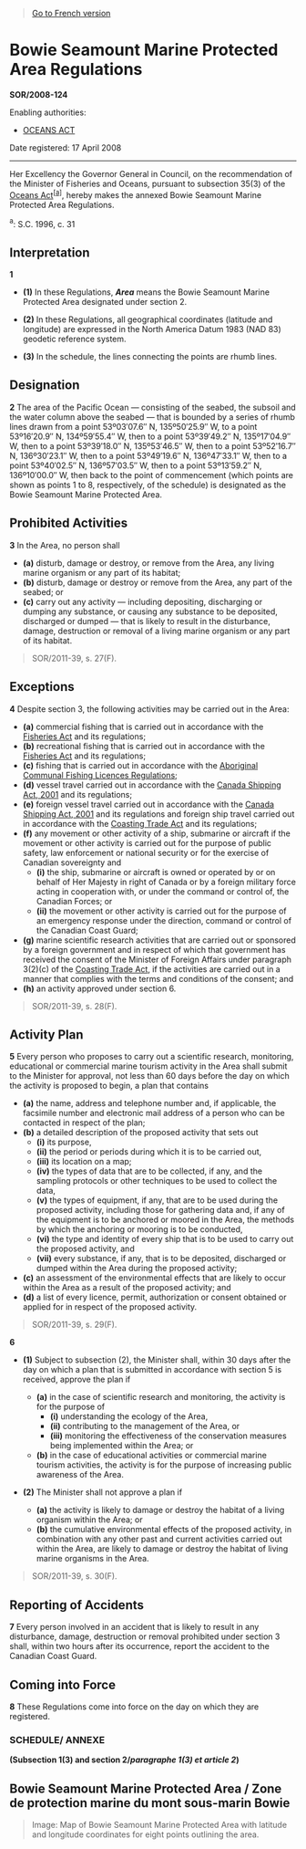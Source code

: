> [Go to French version](/fr/Règlements/Décrets,%20ordonnances%20et%20règlements%20statutaires/2008/124.md)

# Bowie Seamount Marine Protected Area Regulations

**SOR/2008-124**

Enabling authorities: 
- [OCEANS ACT](/en/Acts/Statutes%20of%20Canada/1996/c.%2031.md)

Date registered: 17 April 2008

----------

Her Excellency the Governor General in Council, on the recommendation of the Minister of Fisheries and Oceans, pursuant to subsection 35(3) of the [Oceans Act](/en/Acts/Statutes%20of%20Canada/1996/c.%2031.md)<sup><a href='#fn_3716_hq_3724'>[a]</a></sup>, hereby makes the annexed Bowie Seamount Marine Protected Area Regulations.

<a name='fn_3716_hq_3724'><sup>a</sup></a>: S.C. 1996, c. 31<br />




## Interpretation


**1** 

- **(1)** In these Regulations, ***Area*** means the Bowie Seamount Marine Protected Area designated under section 2.

- **(2)** In these Regulations, all geographical coordinates (latitude and longitude) are expressed in the North America Datum 1983 (NAD 83) geodetic reference system.

- **(3)** In the schedule, the lines connecting the points are rhumb lines.




## Designation


**2** The area of the Pacific Ocean — consisting of the seabed, the subsoil and the water column above the seabed — that is bounded by a series of rhumb lines drawn from a point 53º03′07.6″ N, 135º50′25.9″ W, to a point 53º16′20.9″ N, 134º59′55.4″ W, then to a point 53º39′49.2″ N, 135º17′04.9″ W, then to a point 53º39′18.0″ N, 135º53′46.5″ W, then to a point 53º52′16.7″ N, 136º30′23.1″ W, then to a point 53º49′19.6″ N, 136º47′33.1″ W, then to a point 53º40′02.5″ N, 136º57′03.5″ W, then to a point 53º13′59.2″ N, 136º10′00.0″ W, then back to the point of commencement (which points are shown as points 1 to 8, respectively, of the schedule) is designated as the Bowie Seamount Marine Protected Area.




## Prohibited Activities


**3** In the Area, no person shall
- **(a)** disturb, damage or destroy, or remove from the Area, any living marine organism or any part of its habitat;
- **(b)** disturb, damage or destroy or remove from the Area, any part of the seabed; or
- **(c)** carry out any activity — including depositing, discharging or dumping any substance, or causing any substance to be deposited, discharged or dumped — that is likely to result in the disturbance, damage, destruction or removal of a living marine organism or any part of its habitat.
> SOR/2011-39, s. 27(F).





## Exceptions


**4** Despite section 3, the following activities may be carried out in the Area:
- **(a)** commercial fishing that is carried out in accordance with the [Fisheries Act](/en/Acts/Revised%20Statutes%20of%20Canada/F/F-14.md) and its regulations;
- **(b)** recreational fishing that is carried out in accordance with the [Fisheries Act](/en/Acts/Revised%20Statutes%20of%20Canada/F/F-14.md) and its regulations;
- **(c)** fishing that is carried out in accordance with the [Aboriginal Communal Fishing Licences Regulations](/en/Regulations/Statutory%20Orders%20and%20Regulations/93/332.md);
- **(d)** vessel travel carried out in accordance with the [Canada Shipping Act, 2001](/en/Acts/Statutes%20of%20Canada/2001/c.%2026.md) and its regulations;
- **(e)** foreign vessel travel carried out in accordance with the [Canada Shipping Act, 2001](/en/Acts/Statutes%20of%20Canada/2001/c.%2026.md) and its regulations and foreign ship travel carried out in accordance with the [Coasting Trade Act](/en/Acts/Statutes%20of%20Canada/1992/c.%2031.md) and its regulations;
- **(f)** any movement or other activity of a ship, submarine or aircraft if the movement or other activity is carried out for the purpose of public safety, law enforcement or national security or for the exercise of Canadian sovereignty and
	- **(i)** the ship, submarine or aircraft is owned or operated by or on behalf of Her Majesty in right of Canada or by a foreign military force acting in cooperation with, or under the command or control of, the Canadian Forces; or
	- **(ii)** the movement or other activity is carried out for the purpose of an emergency response under the direction, command or control of the Canadian Coast Guard;
- **(g)** marine scientific research activities that are carried out or sponsored by a foreign government and in respect of which that government has received the consent of the Minister of Foreign Affairs under paragraph 3(2)(c) of the [Coasting Trade Act](/en/Acts/Statutes%20of%20Canada/1992/c.%2031.md), if the activities are carried out in a manner that complies with the terms and conditions of the consent; and
- **(h)** an activity approved under section 6.
> SOR/2011-39, s. 28(F).





## Activity Plan


**5** Every person who proposes to carry out a scientific research, monitoring, educational or commercial marine tourism activity in the Area shall submit to the Minister for approval, not less than 60 days before the day on which the activity is proposed to begin, a plan that contains
- **(a)** the name, address and telephone number and, if applicable, the facsimile number and electronic mail address of a person who can be contacted in respect of the plan;
- **(b)** a detailed description of the proposed activity that sets out
	- **(i)** its purpose,
	- **(ii)** the period or periods during which it is to be carried out,
	- **(iii)** its location on a map;
	- **(iv)** the types of data that are to be collected, if any, and the sampling protocols or other techniques to be used to collect the data,
	- **(v)** the types of equipment, if any, that are to be used during the proposed activity, including those for gathering data and, if any of the equipment is to be anchored or moored in the Area, the methods by which the anchoring or mooring is to be conducted,
	- **(vi)** the type and identity of every ship that is to be used to carry out the proposed activity, and
	- **(vii)** every substance, if any, that is to be deposited, discharged or dumped within the Area during the proposed activity;
- **(c)** an assessment of the environmental effects that are likely to occur within the Area as a result of the proposed activity; and
- **(d)** a list of every licence, permit, authorization or consent obtained or applied for in respect of the proposed activity.
> SOR/2011-39, s. 29(F).




**6** 

- **(1)** Subject to subsection (2), the Minister shall, within 30 days after the day on which a plan that is submitted in accordance with section 5 is received, approve the plan if
	- **(a)** in the case of scientific research and monitoring, the activity is for the purpose of
		- **(i)** understanding the ecology of the Area,
		- **(ii)** contributing to the management of the Area, or
		- **(iii)** monitoring the effectiveness of the conservation measures being implemented within the Area; or
	- **(b)** in the case of educational activities or commercial marine tourism activities, the activity is for the purpose of increasing public awareness of the Area.

- **(2)** The Minister shall not approve a plan if
	- **(a)** the activity is likely to damage or destroy the habitat of a living organism within the Area; or
	- **(b)** the cumulative environmental effects of the proposed activity, in combination with any other past and current activities carried out within the Area, are likely to damage or destroy the habitat of living marine organisms in the Area.
> SOR/2011-39, s. 30(F).





## Reporting of Accidents


**7** Every person involved in an accident that is likely to result in any disturbance, damage, destruction or removal prohibited under section 3 shall, within two hours after its occurrence, report the accident to the Canadian Coast Guard.




## Coming into Force


**8** These Regulations come into force on the day on which they are registered.




### **SCHEDULE/** ANNEXE
**(Subsection 1(3) and section 2/*paragraphe 1(3) et article 2*)**
## Bowie Seamount Marine Protected Area / Zone de protection marine du mont sous-marin Bowie
> Image: Map of Bowie Seamount Marine Protected Area with latitude and longitude coordinates for eight points outlining the area.


